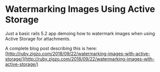 # Watermarking Images Using Active Storage

Just a basic rails 5.2 app demoing how to watermark images when using Active Storage for attachments.

A complete blog post describing this is here: [http://ruby.zigzo.com/2018/09/22/watermarking-images-with-active-storage/](http://ruby.zigzo.com/2018/09/22/watermarking-images-with-active-storage/)